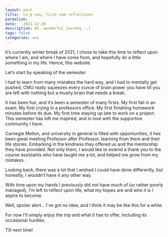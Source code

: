 ```yaml
---
layout: post
title:  cs @ cmu, first sem reflections
permalink: 
date:   2021-12-20 
description: Ah, wonderful journey :,)
tags: false
categories: uni
---
```

It’s currently winter break of 2021, I chose to take this time to reflect upon where I am, and where I have come from, and hopefully do a little something in my life. Hence, this website.

Let’s start by speaking of the semester.

I had to learn from many mistakes the hard way, and I had to mentally get pushed, CMU really squeezes every ounce of brain power you have till you are left with nothing but a mushy brain that needs a break.

It has been fun, and it’s been a semester of many firsts. My first fail in an exam. My first crying In a professors office. My first finishing homework minutes before its due. My first time staying up late to work on a project. This semester has left me inspired, and in love with the supportive community I have.

Carnegie Mellon, and university in general is filled with opportunities, it has been great meeting Professor after Professor, learning from them and their life stories. Embarking in the kindness they offered us and the mentorship they have provided. Not only them, I would like to extend a thank you to the course assistants who have taught me a lot, and helped me grow from my mistakes.

Looking back, there was a lot that I wished I could have done differently, but honestly, I wouldn’t have it any other way.

With time upon my hands I previously did not have much of (or rather poorly managed), I’m left to reflect upon life, what my hopes are and who it is I aspire to become.

Well, spoiler alert… I’ve got no idea, and I think it may be like this for a while.

For now I’ll simply enjoy the trip and what it has to offer, including its occasional hurdles.

Till next time! 